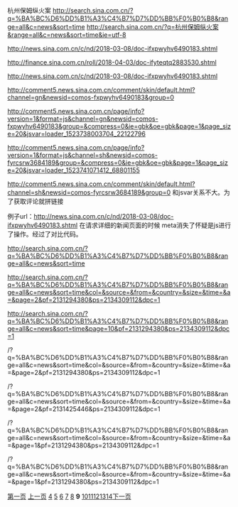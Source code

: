 杭州保姆纵火案
http://search.sina.com.cn/?q=%BA%BC%D6%DD%B1%A3%C4%B7%D7%DD%BB%F0%B0%B8&range=all&c=news&sort=time
http://search.sina.com.cn/?q=杭州保姆纵火案&range=all&c=news&sort=time&ie=utf-8
<!-- 有评论 -->
http://news.sina.com.cn/c/nd/2018-03-08/doc-ifxpwyhv6490183.shtml
<!-- 没评论 -->
http://finance.sina.com.cn/roll/2018-04-03/doc-ifyteqtq2883530.shtml
<!-- 保姆案评论很多的 作为案例 -->
http://news.sina.com.cn/c/nd/2018-03-08/doc-ifxpwyhv6490183.shtml
<!-- 请求总的评论数 -->
http://comment5.news.sina.com.cn/comment/skin/default.html?channel=gn&newsid=comos-fxpwyhv6490183&group=0
<!-- 拼接出来的评论数组请求 -->
http://comment5.news.sina.com.cn/page/info?version=1&format=js&channel=gn&newsid=comos-fxpwyhv6490183&group=&compress=0&ie=gbk&oe=gbk&page=1&page_size=20&jsvar=loader_1523738003704_22122796

http://comment5.news.sina.com.cn/page/info?version=1&format=js&channel=sh&newsid=comos-fyrcsrw3684189&group=&compress=0&ie=gbk&oe=gbk&page=1&page_size=20&jsvar=loader_1523741071412_68801155


<!-- 详细的评论页面 -->
http://comment5.news.sina.com.cn/comment/skin/default.html?channel=sh&newsid=comos-fyrcsrw3684189&group=0
和jsvar关系不大。为了获取评论就拼链接
<!-- 疑问点 -->
例子url：http://news.sina.com.cn/c/nd/2018-03-08/doc-ifxpwyhv6490183.shtml
在请求详细的新闻页面的时候 meta消失了怀疑是js进行了操作。经过了对比代码。

http://search.sina.com.cn/?q=%BA%BC%D6%DD%B1%A3%C4%B7%D7%DD%BB%F0%B0%B8&range=all&c=news&sort=time

http://search.sina.com.cn/?q=%BA%BC%D6%DD%B1%A3%C4%B7%D7%DD%BB%F0%B0%B8&range=all&c=news&sort=time&col=&source=&from=&country=&size=&time=&a=&page=2&pf=2131294380&ps=2134309112&dpc=1

http://search.sina.com.cn/?q=%BA%BC%D6%DD%B1%A3%C4%B7%D7%DD%BB%F0%B0%B8&range=all&c=news&sort=time&page=10&pf=2131294380&ps=2134309112&dpc=1

/?q=%BA%BC%D6%DD%B1%A3%C4%B7%D7%DD%BB%F0%B0%B8&range=all&c=news&sort=time&col=&source=&from=&country=&size=&time=&a=&page=2&pf=2131294380&ps=2134309112&dpc=1

/?q=%BA%BC%D6%DD%B1%A3%C4%B7%D7%DD%BB%F0%B0%B8&range=all&c=news&sort=time&col=&source=&from=&country=&size=&time=&a=&page=2&pf=2131425446&ps=2134309112&dpc=1

/?q=%BA%BC%D6%DD%B1%A3%C4%B7%D7%DD%BB%F0%B0%B8&range=all&c=news&sort=time&col=&source=&from=&country=&size=&time=&a=&page=1&pf=2131294380&ps=2134309112&dpc=1

/?q=%BA%BC%D6%DD%B1%A3%C4%B7%D7%DD%BB%F0%B0%B8&range=all&c=news&sort=time&col=&source=&from=&country=&size=&time=&a=&page=1&pf=2131294380&ps=2134309112&dpc=1

<div class="pagebox" id="_function_code_page">
    <a href="/?q=%BA%BC%D6%DD%B1%A3%C4%B7%D7%DD%BB%F0%B0%B8&amp;range=all&amp;c=news&amp;sort=time&amp;page=1&amp;col=&amp;source=&amp;from=&amp;country=&amp;size=&amp;time=&amp;a=&amp;pf=2141911109&amp;ps=2132736088&amp;dpc=1" onclick="_S_uaTrack('SearchFlip', 'Page1');" title="第一页">第一页</a>
    <a href="/?q=%BA%BC%D6%DD%B1%A3%C4%B7%D7%DD%BB%F0%B0%B8&amp;range=all&amp;c=news&amp;sort=time&amp;page=8&amp;col=&amp;source=&amp;from=&amp;country=&amp;size=&amp;time=&amp;a=&amp;pf=2141911109&amp;ps=2132736088&amp;dpc=1" onclick="_S_uaTrack('SearchFlip', 'Page8');" title="上一页">上一页</a>
    <a href="/?q=%BA%BC%D6%DD%B1%A3%C4%B7%D7%DD%BB%F0%B0%B8&amp;range=all&amp;c=news&amp;sort=time&amp;page=4&amp;col=&amp;source=&amp;from=&amp;country=&amp;size=&amp;time=&amp;a=&amp;pf=2141911109&amp;ps=2132736088&amp;dpc=1" onclick="_S_uaTrack('SearchFlip', 'Page4');" title="第4页">4</a>
    <a href="/?q=%BA%BC%D6%DD%B1%A3%C4%B7%D7%DD%BB%F0%B0%B8&amp;range=all&amp;c=news&amp;sort=time&amp;page=5&amp;col=&amp;source=&amp;from=&amp;country=&amp;size=&amp;time=&amp;a=&amp;pf=2141911109&amp;ps=2132736088&amp;dpc=1" onclick="_S_uaTrack('SearchFlip', 'Page5');" title="第5页">5</a>
    <a href="/?q=%BA%BC%D6%DD%B1%A3%C4%B7%D7%DD%BB%F0%B0%B8&amp;range=all&amp;c=news&amp;sort=time&amp;page=6&amp;col=&amp;source=&amp;from=&amp;country=&amp;size=&amp;time=&amp;a=&amp;pf=2141911109&amp;ps=2132736088&amp;dpc=1" onclick="_S_uaTrack('SearchFlip', 'Page6');" title="第6页">6</a>
    <a href="/?q=%BA%BC%D6%DD%B1%A3%C4%B7%D7%DD%BB%F0%B0%B8&amp;range=all&amp;c=news&amp;sort=time&amp;page=7&amp;col=&amp;source=&amp;from=&amp;country=&amp;size=&amp;time=&amp;a=&amp;pf=2141911109&amp;ps=2132736088&amp;dpc=1" onclick="_S_uaTrack('SearchFlip', 'Page7');" title="第7页">7</a>
    <a href="/?q=%BA%BC%D6%DD%B1%A3%C4%B7%D7%DD%BB%F0%B0%B8&amp;range=all&amp;c=news&amp;sort=time&amp;page=8&amp;col=&amp;source=&amp;from=&amp;country=&amp;size=&amp;time=&amp;a=&amp;pf=2141911109&amp;ps=2132736088&amp;dpc=1" onclick="_S_uaTrack('SearchFlip', 'Page8');" title="第8页">8</a>
    <b><span class="pagebox_cur_page">9</span></b>
    <a href="/?q=%BA%BC%D6%DD%B1%A3%C4%B7%D7%DD%BB%F0%B0%B8&amp;range=all&amp;c=news&amp;sort=time&amp;page=10&amp;col=&amp;source=&amp;from=&amp;country=&amp;size=&amp;time=&amp;a=&amp;pf=2141911109&amp;ps=2132736088&amp;dpc=1" onclick="_S_uaTrack('SearchFlip', 'Page10');" title="第10页">10</a><a href="/?q=%BA%BC%D6%DD%B1%A3%C4%B7%D7%DD%BB%F0%B0%B8&amp;range=all&amp;c=news&amp;sort=time&amp;page=11&amp;col=&amp;source=&amp;from=&amp;country=&amp;size=&amp;time=&amp;a=&amp;pf=2141911109&amp;ps=2132736088&amp;dpc=1" onclick="_S_uaTrack('SearchFlip', 'Page11');" title="第11页">11</a><a href="/?q=%BA%BC%D6%DD%B1%A3%C4%B7%D7%DD%BB%F0%B0%B8&amp;range=all&amp;c=news&amp;sort=time&amp;page=12&amp;col=&amp;source=&amp;from=&amp;country=&amp;size=&amp;time=&amp;a=&amp;pf=2141911109&amp;ps=2132736088&amp;dpc=1" onclick="_S_uaTrack('SearchFlip', 'Page12');" title="第12页">12</a><a href="/?q=%BA%BC%D6%DD%B1%A3%C4%B7%D7%DD%BB%F0%B0%B8&amp;range=all&amp;c=news&amp;sort=time&amp;page=13&amp;col=&amp;source=&amp;from=&amp;country=&amp;size=&amp;time=&amp;a=&amp;pf=2141911109&amp;ps=2132736088&amp;dpc=1" onclick="_S_uaTrack('SearchFlip', 'Page13');" title="第13页">13</a><a href="/?q=%BA%BC%D6%DD%B1%A3%C4%B7%D7%DD%BB%F0%B0%B8&amp;range=all&amp;c=news&amp;sort=time&amp;page=14&amp;col=&amp;source=&amp;from=&amp;country=&amp;size=&amp;time=&amp;a=&amp;pf=2141911109&amp;ps=2132736088&amp;dpc=1" onclick="_S_uaTrack('SearchFlip', 'Page14');" title="第14页">14</a><a href="/?q=%BA%BC%D6%DD%B1%A3%C4%B7%D7%DD%BB%F0%B0%B8&amp;range=all&amp;c=news&amp;sort=time&amp;page=10&amp;col=&amp;source=&amp;from=&amp;country=&amp;size=&amp;time=&amp;a=&amp;pf=2141911109&amp;ps=2132736088&amp;dpc=1" onclick="_S_uaTrack('SearchFlip', 'Page10');" title="下一页">下一页<!--  --></a>
                </div>